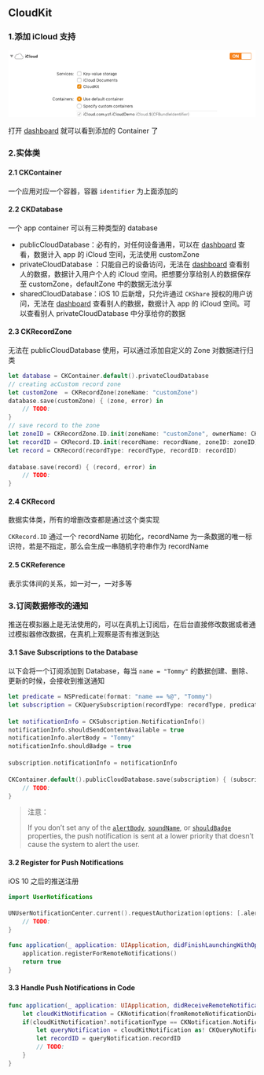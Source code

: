 ## CloudKit

### 1.添加 iCloud 支持

![1](screenshot/1.png)

打开 [dashboard](https://icloud.developer.apple.com/dashboard/) 就可以看到添加的 Container 了

### 2.实体类

#### 2.1 CKContainer

一个应用对应一个容器，容器 `identifier` 为上面添加的 

#### 2.2 CKDatabase

一个 app container 可以有三种类型的 database

* publicCloudDatabase：必有的，对任何设备通用，可以在  [dashboard](https://icloud.developer.apple.com/dashboard/)  查看，数据计入 app 的 iCloud 空间，无法使用 customZone
* privateCloudDatabase ：只能自己的设备访问，无法在  [dashboard](https://icloud.developer.apple.com/dashboard/)  查看别人的数据，数据计入用户个人的 iCloud 空间。把想要分享给别人的数据保存至 customZone，defaultZone 中的数据无法分享
* sharedCloudDatabase：iOS 10 后新增，只允许通过 `CKShare` 授权的用户访问，无法在  [dashboard](https://icloud.developer.apple.com/dashboard/)  查看别人的数据，数据计入 app 的 iCloud 空间。可以查看别人 privateCloudDatabase 中分享给你的数据

#### 2.3 CKRecordZone

无法在 publicCloudDatabase 使用，可以通过添加自定义的 Zone 对数据进行归类

```swift
let database = CKContainer.default().privateCloudDatabase
// creating acCustom record zone
let customZone  = CKRecordZone(zoneName: "customZone")
database.save(customZone) { (zone, error) in
 	// TODO:
}
// save record to the zone
let zoneID = CKRecordZone.ID.init(zoneName: "customZone", ownerName: CKCurrentUserDefaultName)
let recordID = CKRecord.ID.init(recordName: recordName, zoneID: zoneID)
let record = CKRecord(recordType: recordType, recordID: recordID)

database.save(record) { (record, error) in
    // TODO:
}
```

#### 2.4 CKRecord

数据实体类，所有的增删改查都是通过这个类实现

`CKRecord.ID` 通过一个 recordName 初始化，recordName 为一条数据的唯一标识符，若是不指定，那么会生成一串随机字符串作为 recordName

#### 2.5 CKReference

表示实体间的关系，如一对一，一对多等



### 3.订阅数据修改的通知

推送在模拟器上是无法使用的，可以在真机上订阅后，在后台直接修改数据或者通过模拟器修改数据，在真机上观察是否有推送到达

#### 3.1 Save Subscriptions to the Database

以下会将一个订阅添加到 Database，每当 `name = "Tommy"` 的数据创建、删除、更新的时候，会接收到推送通知

```swift
let predicate = NSPredicate(format: "name == %@", "Tommy")
let subscription = CKQuerySubscription(recordType: recordType, predicate: predicate, subscriptionID: subscriptionID, options: [CKQuerySubscription.Options.firesOnRecordDeletion, CKQuerySubscription.Options.firesOnRecordCreation, CKQuerySubscription.Options.firesOnRecordUpdate])

let notificationInfo = CKSubscription.NotificationInfo()
notificationInfo.shouldSendContentAvailable = true
notificationInfo.alertBody = "Tommy"
notificationInfo.shouldBadge = true

subscription.notificationInfo = notificationInfo

CKContainer.default().publicCloudDatabase.save(subscription) { (subscription, error) in
    // TODO:
}
```

> 注意：
>
> If you don’t set any of the [`alertBody`](apple-reference-documentation://hsfhkhaAPE), [`soundName`](apple-reference-documentation://hshfePtlZ7), or [`shouldBadge`](apple-reference-documentation://hsE3e74D9F) properties, the push notification is sent at a lower priority that doesn’t cause the system to alert the user.

#### 3.2 Register for Push Notifications

iOS 10 之后的推送注册

```swift
import UserNotifications

UNUserNotificationCenter.current().requestAuthorization(options: [.alert, .sound, .badge]) { (accepted, error) in
    // TODO:
}
```

```swift
func application(_ application: UIApplication, didFinishLaunchingWithOptions launchOptions: [UIApplication.LaunchOptionsKey: Any]?) -> Bool {
    application.registerForRemoteNotifications()
    return true
}
```

#### 3.3 Handle Push Notifications in Code

```swift
func application(_ application: UIApplication, didReceiveRemoteNotification userInfo: [AnyHashable : Any]) {
    let cloudKitNotification = CKNotification(fromRemoteNotificationDictionary: userInfo)
    if(cloudKitNotification?.notificationType == CKNotification.NotificationType.query) {
        let queryNotification = cloudKitNotification as! CKQueryNotification
        let recordID = queryNotification.recordID
		// TODO:
    }
}
```